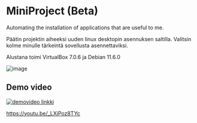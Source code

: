# MiniProject (Beta)
Automating the installation of applications that are useful to me.

Päätin projektin aiheeksi uuden linux desktopin asennuksen saltilla. Valitsin kolme minulle tärkeintä sovellusta asennettaviksi. 

Alustana toimi VirtualBox 7.0.6 ja Debian 11.6.0

![image](https://github.com/JuuHil/MiniProject/assets/122887067/d87af939-dd5d-4848-8a99-5e378addfefc)

## Demo video

[![demovideo linkki](https://upload.wikimedia.org/wikipedia/commons/0/05/Logo_of_YouTube_%282006-2011%29.svg)](https://youtu.be/_LXjPoz8TYc)

https://youtu.be/_LXjPoz8TYc
